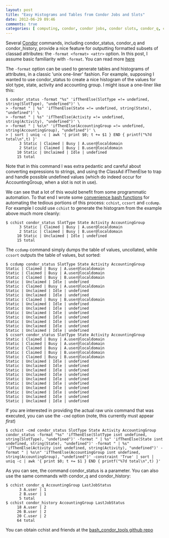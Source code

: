 ```yaml
---
layout: post
title: "Easy Histograms and Tables from Condor Jobs and Slots"
date: 2012-06-29 09:46
comments: true
categories: [ computing, condor, condor jobs, condor slots, condor_q, condor_status, condor_history, classads, histogram, grid computing, MRG Grid, Red Hat ]
---
```


Several [Condor](http://research.cs.wisc.edu/condor/) commands, including condor_status, condor_q and condor_history, provide a nice feature for outputting formatted subsets of classad attributes: the `-format <format> <attr>` option.  In this post, I assume basic familiarity with `-format`.  You can read more [here](http://research.cs.wisc.edu/condor/manual/v7.8/condor_status.html#SECTION0011453000000000000000)

The `-format` option can be used to generate tables and histograms of attributes, in a classic 'unix one-liner' fashion.  For example, supposing I wanted to use condor_status to create a nice histogram of the values for slot type, state, activity and accounting group.  I might issue a one-liner like this:

    $ condor_status -format "%s" 'ifThenElse(SlotType =!= undefined, string(SlotType), "undefined")' \
    > -format " | %s" 'ifThenElse(State =!= undefined, string(State), "undefined")' \
    > -format " | %s" 'ifThenElse(Activity =!= undefined, string(Activity), "undefined")' \
    > -format " | %s\n" 'ifThenElse(AccountingGroup =!= undefined, string(AccountingGroup), "undefined")' \
    > | sort | uniq -c | awk '{ print $0; t += $1 } END { printf("%7d total\n",t) }'
          3 Static | Claimed | Busy | A.user@localdomain
          2 Static | Claimed | Busy | B.user@localdomain
         10 Static | Unclaimed | Idle | undefined
         15 total

Note that in this command I was extra pedantic and careful about converting expressions to strings, and using the ClassAd ifThenElse to trap and handle possible undefined values (which do indeed occur for AccountingGroup, when a slot is not in use).

We can see that a lot of this would benefit from some programmatic automation.  To that end I wrote some [convenience bash functions](https://github.com/erikerlandson/bash_condor_tools) for automating the tedious portions of this process: `cchist`, `ccsort` and `ccdump`.  For example I could use `cchist` to generate the histogram from the example above much more cleanly:

    $ cchist condor_status SlotType State Activity AccountingGroup
          3 Static | Claimed | Busy | A.user@localdomain
          2 Static | Claimed | Busy | B.user@localdomain
         10 Static | Unclaimed | Idle | undefined
         15 total

The `ccdump` command simply dumps the table of values, uncollated, while `ccsort` outputs the table of values, but sorted:

    $ ccdump condor_status SlotType State Activity AccountingGroup
    Static | Claimed | Busy | A.user@localdomain
    Static | Claimed | Busy | A.user@localdomain
    Static | Claimed | Busy | B.user@localdomain
    Static | Unclaimed | Idle | undefined
    Static | Claimed | Busy | A.user@localdomain
    Static | Unclaimed | Idle | undefined
    Static | Unclaimed | Idle | undefined
    Static | Claimed | Busy | B.user@localdomain
    Static | Unclaimed | Idle | undefined
    Static | Unclaimed | Idle | undefined
    Static | Unclaimed | Idle | undefined
    Static | Unclaimed | Idle | undefined
    Static | Unclaimed | Idle | undefined
    Static | Unclaimed | Idle | undefined
    Static | Unclaimed | Idle | undefined
    $ ccsort condor_status SlotType State Activity AccountingGroup
    Static | Claimed | Busy | A.user@localdomain
    Static | Claimed | Busy | A.user@localdomain
    Static | Claimed | Busy | A.user@localdomain
    Static | Claimed | Busy | B.user@localdomain
    Static | Claimed | Busy | B.user@localdomain
    Static | Unclaimed | Idle | undefined
    Static | Unclaimed | Idle | undefined
    Static | Unclaimed | Idle | undefined
    Static | Unclaimed | Idle | undefined
    Static | Unclaimed | Idle | undefined
    Static | Unclaimed | Idle | undefined
    Static | Unclaimed | Idle | undefined
    Static | Unclaimed | Idle | undefined
    Static | Unclaimed | Idle | undefined
    Static | Unclaimed | Idle | undefined

If you are interested in providing the actual raw unix command that was executed, you can use the `-cmd` option (note, this currently must appear _first_)

    $ cchist -cmd condor_status SlotType State Activity AccountingGroup
    condor_status -format "%s" 'ifThenElse(SlotType isnt undefined, string(SlotType), "undefined")' -format " | %s" 'ifThenElse(State isnt undefined, string(State), "undefined")' -format " | %s" 'ifThenElse(Activity isnt undefined, string(Activity), "undefined")' -format " | %s\n" 'ifThenElse(AccountingGroup isnt undefined, string(AccountingGroup), "undefined")' -constraint 'True' | sort | uniq -c | awk '{ print $0; t += $1 } END { printf("%7d total\n",t) }'

As you can see, the command condor_status is a parameter.  You can also use the same commands with condor_q and condor_history:

    $ cchist condor_q AccountingGroup LastJobStatus
          3 A.user | 1
          2 B.user | 1
          5 total
    $ cchist condor_history AccountingGroup LastJobStatus
         18 A.user | 2
         26 B.user | 2
         20 C.user | 2
         64 total

You can obtain cchist and friends at the [bash_condor_tools github repo](https://github.com/erikerlandson/bash_condor_tools)

